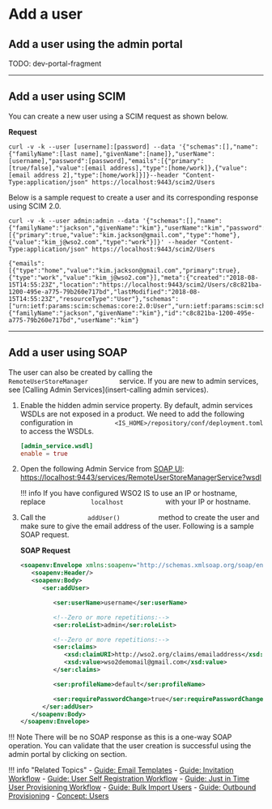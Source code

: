 # Add a user

## Add a user using the admin portal

TODO: dev-portal-fragment

---

## Add a user using SCIM
You can create a new user using a SCIM request as shown below. 

**Request**

```curl
curl -v -k --user [username]:[password] --data '{"schemas":[],"name":{"familyName":[last name],"givenName":[name]},"userName":[username],"password":[password],"emails":[{"primary":[true/false],"value":[email address],"type":[home/work]},{"value":[email address 2],"type":[home/work]}]}--header "Content-Type:application/json" https://localhost:9443/scim2/Users
```

Below is a sample request to create a user and its corresponding response using SCIM 2.0. 

```tab="Sample Request"
curl -v -k --user admin:admin --data '{"schemas":[],"name":{"familyName":"jackson","givenName":"kim"},"userName":"kim","password":"kimwso2","emails":[{"primary":true,"value":"kim.jackson@gmail.com","type":"home"},{"value":"kim_j@wso2.com","type":"work"}]}' --header "Content-Type:application/json" https://localhost:9443/scim2/Users
```

```tab="Sample Response"
{"emails":[{"type":"home","value":"kim.jackson@gmail.com","primary":true},{"type":"work","value":"kim_j@wso2.com"}],"meta":{"created":"2018-08-15T14:55:23Z","location":"https://localhost:9443/scim2/Users/c8c821ba-1200-495e-a775-79b260e717bd","lastModified":"2018-08-15T14:55:23Z","resourceType":"User"},"schemas":["urn:ietf:params:scim:schemas:core:2.0:User","urn:ietf:params:scim:schemas:extension:enterprise:2.0:User"],"name":{"familyName":"jackson","givenName":"kim"},"id":"c8c821ba-1200-495e-a775-79b260e717bd","userName":"kim"}
```

---

## Add a user using SOAP

The user can also be created by calling the
`          RemoteUserStoreManager         ` service. If you are new to
admin services, see [Calling Admin Services](insert-calling admin services).

1. Enable the hidden admin service property. 
    By default, admin services WSDLs are not exposed in a product. We need to add the following configuration in  `            <IS_HOME>/repository/conf/deployment.toml           ` to access the WSDLs.
     
    ```toml
    [admin_service.wsdl]
    enable = true
    ```

2. Open the following Admin Service from [SOAP UI](https://www.soapui.org/downloads/latest-release.html):
    [https://localhost:9443/services/RemoteUserStoreManagerService?wsdl  
    ](https://localhost:9443/services/RemoteUserStoreManagerService?wsdl)

    !!! info 
         If you have configured WSO2 IS to use an IP or hostname, replace
         `             localhost            ` with your IP or hostname.

3. Call the `            addUser()           ` method to create the
    user and make sure to give the email address of the user. Following is a sample SOAP request.

      **SOAP Request**

      ```xml
      <soapenv:Envelope xmlns:soapenv="http://schemas.xmlsoap.org/soap/envelope/" xmlns:ser="http://service.ws.um.carbon.wso2.org" xmlns:xsd="http://common.mgt.user.carbon.wso2.org/xsd">
         <soapenv:Header/>
         <soapenv:Body>
            <ser:addUser>

               <ser:userName>username</ser:userName>

               <!--Zero or more repetitions:-->
               <ser:roleList>admin</ser:roleList>

               <!--Zero or more repetitions:-->
               <ser:claims>
                  <xsd:claimURI>http://wso2.org/claims/emailaddress</xsd:claimURI>
                  <xsd:value>wso2demomail@gmail.com</xsd:value>
               </ser:claims>

               <ser:profileName>default</ser:profileName>

               <ser:requirePasswordChange>true</ser:requirePasswordChange>
            </ser:addUser>
         </soapenv:Body>
      </soapenv:Envelope>
      ```

!!! Note
    There will be no SOAP response as this is a one-way SOAP operation. You can validate that the user creation is successful using the admin portal by clicking on <admin-portal-user-list-path> section.
    
!!! info "Related Topics"
    - [Guide: Email Templates](TODO:dev-portal-link)
    - [Guide: Invitation Workflow](../../identity-lifecycles/invitation-workflow) 
    - [Guide: User Self Registration Workflow](../../identity-lifecycles/self-register)
    - [Guide: Just in Time User Provisioning Workflow](../../identity-lifecycles/user-account-overview)
    - [Guide: Bulk Import Users](../../identity-lifecycles/import-users)
    - [Guide: Outbound Provisioning](../../identity-lifecycles/outbound-provisioning)
    - [Concept: Users](../../../references/concepts/user-management/users)
